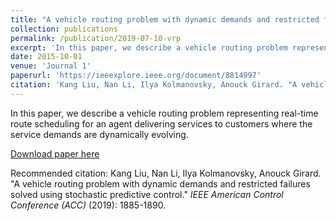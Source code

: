 ```yaml
---
title: "A vehicle routing problem with dynamic demands and restricted failures solved using stochastic predictive control"
collection: publications
permalink: /publication/2019-07-10-vrp
excerpt: 'In this paper, we describe a vehicle routing problem representing real-time route scheduling for an agent delivering services to customers where the service demands are dynamically evolving.'
date: 2015-10-01
venue: 'Journal 1'
paperurl: 'https://ieeexplore.ieee.org/document/8814997'
citation: 'Kang Liu, Nan Li, Ilya Kolmanovsky, Anouck Girard. "A vehicle routing problem with dynamic demands and restricted failures solved using stochastic predictive control." <i>IEEE American Control Conference (ACC)</i> (2019): 1885-1890.'
---
```

In this paper, we describe a vehicle routing problem representing real-time route scheduling for an agent delivering services to customers where the service demands are dynamically evolving.

[Download paper here](https://ieeexplore.ieee.org/document/8814997)

Recommended citation: Kang Liu, Nan Li, Ilya Kolmanovsky, Anouck Girard. "A vehicle routing problem with dynamic demands and restricted failures solved using stochastic predictive control." <i>IEEE American Control Conference (ACC)</i> (2019): 1885-1890.